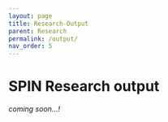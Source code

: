 ```yaml
---
layout: page
title: Research-Output 
parent: Research
permalink: /output/
nav_order: 5
---
```


# SPIN Research output
_coming soon...!_

